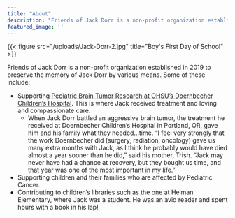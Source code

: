 ```yaml
---
title: "About"
description: "Friends of Jack Dorr is a non-profit organization established in 2019 to preserve the memory of Jack Dorr by various means."
featured_image: ''
---
```

{{< figure src="/uploads/Jack-Dorr-2.jpg" title="Boy's First Day of School" >}}

Friends of Jack Dorr is a non-profit organization established in 2019 to preserve the memory of Jack Dorr by various means. Some of these include:

* Supporting [Pediatric Brain Tumor Research at OHSU’s Doernbecher Children’s Hospital](https://www.ohsu.edu/doernbecher/brain-tumors-children-and-teens). This is where Jack received treatment and loving and compassionate care.
  * When Jack Dorr battled an aggressive brain tumor, the treatment he received at Doernbecher Children’s Hospital in Portland, OR, gave him and his family what they needed...time. “I feel very strongly that the work Doernbecher did (surgery, radiation, oncology) gave us many extra months with Jack, as I think he probably would have died almost a year sooner than he did,” said his mother, Trish. “Jack may never have had a chance at recovery, but they bought us time, and that year was one of the most important in my life.”
* Supporting children and their families who are affected by Pediatric Cancer.
* Contributing to children’s libraries such as the one at Helman Elementary, where Jack was a student. He was an avid reader and spent hours with a book in his lap!
